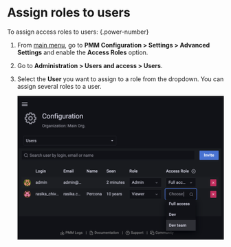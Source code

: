 # Assign roles to users

To assign access roles to users:
{.power-number}

1. From [main menu](../../../reference/ui/ui_components.md), go to **PMM Configuration > Settings > Advanced Settings** and enable the **Access Roles** option.
2. Go to **Administration > Users and access > Users**.

3. Select the **User** you want to assign to a role from the dropdown. You can assign several roles to a user.

    ![!](../../../images/PMM_access_control_select_role.png)